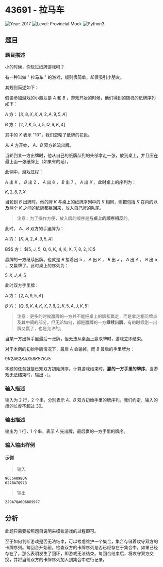 # 43691 - 拉马车

![Year: 2017](https://img.shields.io/badge/Year-2017-white)
![Level: Provincial Mock](https://img.shields.io/badge/Level-Provincial%20Mock-blue)
![Python3](https://img.shields.io/badge/Python3-AC-green)

## 题目

### 题目描述

小的时候，你玩过纸牌游戏吗？

有一种叫做 " 拉马车 " 的游戏，规则很简单，却很吸引小朋友。

其规则简述如下：

假设参加游戏的小朋友是 $A$ 和 $B$ ，游戏开始的时候，他们得到的随机的纸牌序列如下：

$A$ 方： $[K, 8, X, K, A, 2, A, 9, 5, A]$

$B$ 方： $[2, 7, K, 5, J, 5, Q, 6, K, 4]$

其中的 $X$ 表示 "10"，我们忽略了纸牌的花色。

从 $A$ 方开始， $A$、$B$ 双方轮流出牌。

当轮到某一方出牌时，他从自己的纸牌队列的头部拿走一张，放到桌上，并且压在最上面一张纸牌上（如果有的话）。

此例中，游戏过程：

$A$ 出 $K$ ， $B$ 出 $2$ ， $A$ 出 $8$ ， $B$ 出 $7$ ， $A$ 出 $X$ ，此时桌上的序列为：

$K,2,8,7,X$

当轮到 $B$ 出牌时，他的牌 $K$ 与桌上的纸牌序列中的 $K$ 相同，则把包括 $K$ 在内的以及两个 $K$ 之间的纸牌都赢回来，放入自己牌的队尾。

> 注意：为了操作方便，放入牌的顺序是**与桌上的顺序相反**的。

此时， $A、B$ 双方的手里牌为：

$A$ 方： $[K, A, 2, A, 9, 5, A]$

B\$$ 方： $[5, J, 5, Q, 6, K, 4, K, X, 7, 8, 2, K]\$

赢牌的一方继续出牌。也就是 $B$ 接着出 $5$ ， $A$ 出 $K$ ， $B$ 出 $J$ ， $A$ 出 $A$ ， $B$ 出 $5$ ，又赢牌了。此时桌上的序列为：

$5,K,J,A,5$

此时双方手里牌：

$A$ 方： $[2, A, 9, 5, A]$

$B$ 方： $[Q, 6, K, 4, K, X, 7, 8, 2, K, 5, A, J, K, 5]$

> 注意：更多的时候赢牌的一方并不能把桌上的牌都赢走，而是拿走相同牌点及其中间的部分。但无论如何，都是赢牌的一方**继续出牌**，有的时候刚一出牌又赢了，也是允许的。

当某一方出掉手里最后一张牌，但无法从桌面上赢取牌时，游戏立即结束。

对于本例的初始手牌情况下，最后 $A$ 会输掉，而 $B$ 最后的手里牌为：

$9K2A62KAX58K57KJ5$

本题的任务就是已知双方初始牌序，计算游戏结束时，**赢的一方手里的牌序**。当游戏无法结束时，输出 `-1`。

### 输入描述

输入为 2 行，2 个串，分别表示 $A、B$ 双方初始手里的牌序列。我们约定，输入的串的长度不超过 30。

### 输出描述

输出为 1 行，1 个串，表示 $A$ 先出牌，最后赢的一方手里的牌序。

### 输入输出样例

#### 示例

> 输入

```txt
96J5A898QA
6278A7Q973
```

> 输出

```txt
2J9A7QA6Q6889977
```

## 分析

此题只需要按照题目说明来模拟游戏的过程即可。

至于如何判断游戏是否无法结束，可以考虑维护一个集合，集合存储着攻守双方的卡牌序列。每回合开始前，检查双方的卡牌序列是否已经存在于集合中，如果已经存在了，那么表明发生了回环，即游戏无法结束。每回合结束后，将攻守双方交换，并将当前双方的卡牌序列加入到集合中进行记录。
